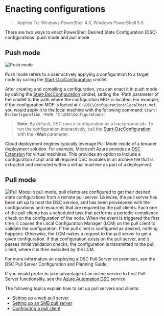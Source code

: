 # Enacting configurations

>Applies To: Windows PowerShell 4.0, Windows PowerShell 5.0

There are two ways to enact PowerShell Desired State Configuration (DSC) configurations: push mode and pull mode.

## Push mode
![Push mode](images/Push.png "How push mode works")

Push mode refers to a user actively applying a configuration to a target node by calling the [Start-DscConfiguration](https://technet.microsoft.com/en-us/library/dn521623.aspx) cmdlet.

After creating and compiling a configuration, you can enact it in push mode by calling the [Start-DscConfiguration](https://technet.microsoft.com/en-us/library/dn521623.aspx) cmdlet, setting the -Path parameter of the cmdlet to the path where the configuration MOF is located. For example, if the configuration MOF is locted at `C:\DSC\Configurations\localhost.mof`, you would apply it to the local machine with the following command:
`Start-DscConfiguration -Path 'C:\DSC\Configurations'`

> __Note__: By default, DSC runs a configuration as a background job. To run the configuration interactively, call the [Start-DscConfiguration](https://technet.microsoft.com/en-us/library/dn521623.aspx) with the __-Wait__ parameter.

Cloud deployment engines typically leverage Pull Mode inside of a broader deployment solution.  For example, Microsoft Azure provides a [DSC Extension](https://azure.microsoft.com/en-us/documentation/articles/virtual-machines-extensions-features/) for virtual machines.  This provides an option to include a configuration script and all required DSC modules in an archive file that is extracted and executed within a virtual machine as part of a deployment.  

## Pull mode
![Pull Mode](images/Pull.png "How pull mode works")
In pull mode, pull clients are configured to get their desired state configurations from a remote pull server. Likewise, the pull server has been set up to host the DSC service, and has been provisioned with the configurations and resources that are required by the pull clients.
Each one of the pull clients has a scheduled task that performs a periodic compliance check on the configuration of the node. When the event is triggered the first time, it causes the Local Configuration Manager (LCM) on the pull client to validate the configuration. If the pull client is configured as desired, nothing happens. Otherwise, the LCM makes a request to the pull server to get a given configuration. If that configuration exists on the pull server, and it passes initial validation checks, the configuration is transmitted to the pull client, where it is then executed by the LCM.

For more information on deploying a DSC Pull Server on premises, see the DSC Pull Server Configuration and Planning Guide.

If you would prefer to take advantage of an online service to host Pull Server functionality, see the [Azure Automation DSC](https://azure.microsoft.com/en-us/documentation/articles/automation-dsc-overview/) service.

The following topics explain how to set up pull servers and clients:

- [Setting up a web pull server](pullServer.md)
- [Setting up an SMB pull server](pullServerSMB.md)
- [Configuring a pull client](pullClientConfigID.md)
